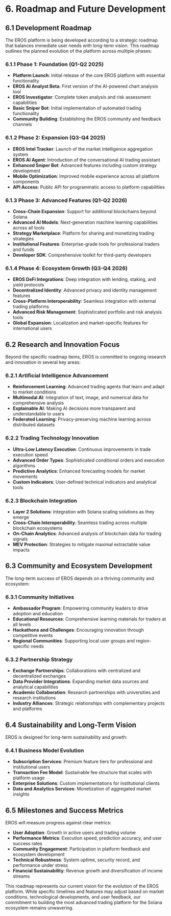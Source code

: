 # 6. Roadmap and Future Development

## 6.1 Development Roadmap

The EROS platform is being developed according to a strategic roadmap that balances immediate user needs with long-term vision. This roadmap outlines the planned evolution of the platform across multiple phases:

### 6.1.1 Phase 1: Foundation (Q1-Q2 2025)

- **Platform Launch**: Initial release of the core EROS platform with essential functionality
- **EROS AI Analyst Beta**: First version of the AI-powered chart analysis tool
- **EROS Investigator**: Complete token analysis and risk assessment capabilities
- **Basic Sniper Bot**: Initial implementation of automated trading functionality
- **Community Building**: Establishing the EROS community and feedback channels

### 6.1.2 Phase 2: Expansion (Q3-Q4 2025)

- **EROS Intel Tracker**: Launch of the market intelligence aggregation system
- **EROS AI Agent**: Introduction of the conversational AI trading assistant
- **Enhanced Sniper Bot**: Advanced features including custom strategy development
- **Mobile Optimization**: Improved mobile experience across all platform components
- **API Access**: Public API for programmatic access to platform capabilities

### 6.1.3 Phase 3: Advanced Features (Q1-Q2 2026)

- **Cross-Chain Expansion**: Support for additional blockchains beyond Solana
- **Advanced AI Models**: Next-generation machine learning capabilities across all tools
- **Strategy Marketplace**: Platform for sharing and monetizing trading strategies
- **Institutional Features**: Enterprise-grade tools for professional traders and funds
- **Developer SDK**: Comprehensive toolkit for third-party developers

### 6.1.4 Phase 4: Ecosystem Growth (Q3-Q4 2026)

- **EROS DeFi Integrations**: Deep integration with lending, staking, and yield protocols
- **Decentralized Identity**: Advanced privacy and identity management features
- **Cross-Platform Interoperability**: Seamless integration with external trading platforms
- **Advanced Risk Management**: Sophisticated portfolio and risk analysis tools
- **Global Expansion**: Localization and market-specific features for international users

## 6.2 Research and Innovation Focus

Beyond the specific roadmap items, EROS is committed to ongoing research and innovation in several key areas:

### 6.2.1 Artificial Intelligence Advancement

- **Reinforcement Learning**: Advanced trading agents that learn and adapt to market conditions
- **Multimodal AI**: Integration of text, image, and numerical data for comprehensive analysis
- **Explainable AI**: Making AI decisions more transparent and understandable to users
- **Federated Learning**: Privacy-preserving machine learning across distributed datasets

### 6.2.2 Trading Technology Innovation

- **Ultra-Low Latency Execution**: Continuous improvements in trade execution speed
- **Advanced Order Types**: Sophisticated conditional orders and execution algorithms
- **Predictive Analytics**: Enhanced forecasting models for market movements
- **Custom Indicators**: User-defined technical indicators and analytical tools

### 6.2.3 Blockchain Integration

- **Layer 2 Solutions**: Integration with Solana scaling solutions as they emerge
- **Cross-Chain Interoperability**: Seamless trading across multiple blockchain ecosystems
- **On-Chain Analytics**: Advanced analysis of blockchain data for trading signals
- **MEV Protection**: Strategies to mitigate maximal extractable value impacts

## 6.3 Community and Ecosystem Development

The long-term success of EROS depends on a thriving community and ecosystem:

### 6.3.1 Community Initiatives

- **Ambassador Program**: Empowering community leaders to drive adoption and education
- **Educational Resources**: Comprehensive learning materials for traders at all levels
- **Hackathons and Challenges**: Encouraging innovation through competitive events
- **Regional Communities**: Supporting local user groups and region-specific needs

### 6.3.2 Partnership Strategy

- **Exchange Partnerships**: Collaborations with centralized and decentralized exchanges
- **Data Provider Integrations**: Expanding market data sources and analytical capabilities
- **Academic Collaboration**: Research partnerships with universities and research institutions
- **Industry Alliances**: Strategic relationships with complementary projects and platforms

## 6.4 Sustainability and Long-Term Vision

EROS is designed for long-term sustainability and growth:

### 6.4.1 Business Model Evolution

- **Subscription Services**: Premium feature tiers for professional and institutional users
- **Transaction Fee Model**: Sustainable fee structure that scales with platform usage
- **Enterprise Solutions**: Custom implementations for institutional clients
- **Data and Analytics Services**: Monetization of aggregated market insights



## 6.5 Milestones and Success Metrics

EROS will measure progress against clear metrics:

- **User Adoption**: Growth in active users and trading volume
- **Performance Metrics**: Execution speed, prediction accuracy, and user success rates
- **Community Engagement**: Participation in platform feedback and ecosystem development
- **Technical Robustness**: System uptime, security record, and performance under stress
- **Financial Sustainability**: Revenue growth and diversification of income streams

This roadmap represents our current vision for the evolution of the EROS platform. While specific timelines and features may adjust based on market conditions, technological developments, and user feedback, our commitment to building the most advanced trading platform for the Solana ecosystem remains unwavering.